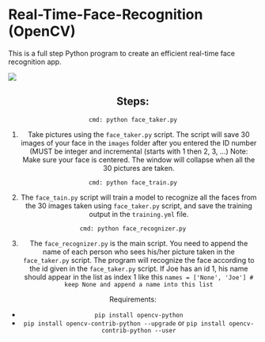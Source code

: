 # Real-Time-Face-Recognition (OpenCV)

This is a full step Python program to create an efficient real-time face recognition app.

<img src = 'https://github.com/medsriha/Real-Time-Face-Recognition/blob/master/gif.gif?raw=true'><center>

## Steps:

`cmd: python face_taker.py`
1) Take pictures using the `face_taker.py` script. The script will save 30 images of your face in the `images` folder after you entered the ID number (MUST be integer and incremental (starts with 1 then 2, 3, ...)
Note: Make sure your face is centered. The window will collapse when all the 30 pictures are taken.


`cmd: python face_train.py`

2) The `face_tain.py` script will train a model to recognize all the faces from the 30 images taken using `face_taker.py` script, and save the training output in the `training.yml` file.


`cmd: python face_recognizer.py`

3) The `face_recognizer.py` is the main script. You need to append the name of each person who sees his/her picture taken in the `face_taker.py` script. The program will recognize the face according to the id given in the `face_taker.py` script. If Joe has an id 1, his name should appear in the list as index 1 like this `names = ['None', 'Joe'] # keep None and append a name into this list`

Requirements:

- `pip install opencv-python`
- `pip install opencv-contrib-python --upgrade` or `pip install opencv-contrib-python --user`
